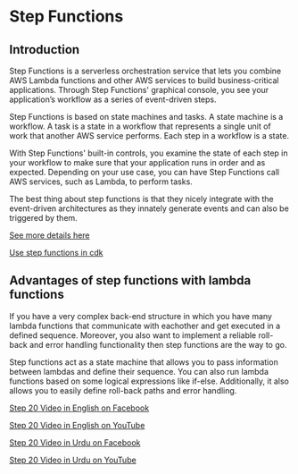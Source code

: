 # Step Functions

## Introduction

Step Functions is a serverless orchestration service that lets you combine AWS Lambda functions and other AWS services to build business-critical applications. Through Step Functions' graphical console, you see your application’s workflow as a series of event-driven steps.

Step Functions is based on state machines and tasks. A state machine is a workflow. A task is a state in a workflow that represents a single unit of work that another AWS service performs. Each step in a workflow is a state.

With Step Functions' built-in controls, you examine the state of each step in your workflow to make sure that your application runs in order and as expected. Depending on your use case, you can have Step Functions call AWS services, such as Lambda, to perform tasks. 

The best thing about step functions is that they nicely integrate with the event-driven architectures as they innately generate events and can also be triggered by them.

[See more details here](https://docs.aws.amazon.com/step-functions/latest/dg/welcome.html)

[Use step functions in cdk](https://docs.aws.amazon.com/cdk/api/latest/docs/aws-stepfunctions-readme.html)

## Advantages of step functions with lambda functions

If you have a very complex back-end structure in which you have many lambda functions that communicate with eachother and get executed in a defined sequence. Moreover, you also want to implement
a reliable roll-back and error handling functionality then step functions are the way to go.

Step functions act as a state machine that allows you to pass information between lambdas and define their sequence. You can also run lambda functions based on some logical expressions like if-else.
Additionally, it also allows you to easily define roll-back paths and error handling.

[Step 20 Video in English on Facebook](https://www.facebook.com/zeeshanhanif/videos/10225683635182528)

[Step 20 Video in English on YouTube](https://www.youtube.com/watch?v=0gk3dYhwuJc)

[Step 20 Video in Urdu on Facebook](https://www.facebook.com/zeeshanhanif/videos/10225695152750460)

[Step 20 Video in Urdu on YouTube](https://www.youtube.com/watch?v=EQT1nJiSHNI)



